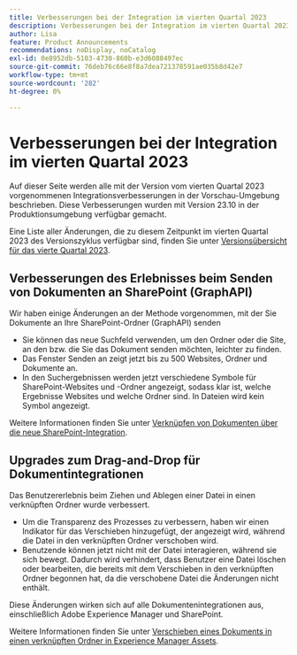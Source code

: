 ```yaml
---
title: Verbesserungen bei der Integration im vierten Quartal 2023
description: Verbesserungen bei der Integration im vierten Quartal 2023
author: Lisa
feature: Product Announcements
recommendations: noDisplay, noCatalog
exl-id: 0e8952db-5103-4730-860b-e3d6088497ec
source-git-commit: 76deb76c66e8f8a7dea721378591ae035b8d42e7
workflow-type: tm+mt
source-wordcount: '282'
ht-degree: 0%

---
```


# Verbesserungen bei der Integration im vierten Quartal 2023

Auf dieser Seite werden alle mit der Version vom vierten Quartal 2023 vorgenommenen Integrationsverbesserungen in der Vorschau-Umgebung beschrieben. Diese Verbesserungen wurden mit Version 23.10 in der Produktionsumgebung verfügbar gemacht.

Eine Liste aller Änderungen, die zu diesem Zeitpunkt im vierten Quartal 2023 des Versionszyklus verfügbar sind, finden Sie unter [Versionsübersicht für das vierte Quartal 2023](/help/quicksilver/product-announcements/product-releases/23-q4-release-activity/23-q4-release-overview.md).

## Verbesserungen des Erlebnisses beim Senden von Dokumenten an SharePoint (GraphAPI)

Wir haben einige Änderungen an der Methode vorgenommen, mit der Sie Dokumente an Ihre SharePoint-Ordner (GraphAPI) senden

* Sie können das neue Suchfeld verwenden, um den Ordner oder die Site, an den bzw. die Sie das Dokument senden möchten, leichter zu finden.
* Das Fenster Senden an zeigt jetzt bis zu 500 Websites, Ordner und Dokumente an.
* In den Suchergebnissen werden jetzt verschiedene Symbole für SharePoint-Websites und -Ordner angezeigt, sodass klar ist, welche Ergebnisse Websites und welche Ordner sind. In Dateien wird kein Symbol angezeigt.

Weitere Informationen finden Sie unter [Verknüpfen von Dokumenten über die neue SharePoint-Integration](/help/quicksilver/administration-and-setup/configure-integrations/configure-sharepoint-integration.md#link-documents-through-the-new-sharepoint-integration).

## Upgrades zum Drag-and-Drop für Dokumentintegrationen

Das Benutzererlebnis beim Ziehen und Ablegen einer Datei in einen verknüpften Ordner wurde verbessert.

* Um die Transparenz des Prozesses zu verbessern, haben wir einen Indikator für das Verschieben hinzugefügt, der angezeigt wird, während die Datei in den verknüpften Ordner verschoben wird.
* Benutzende können jetzt nicht mit der Datei interagieren, während sie sich bewegt. Dadurch wird verhindert, dass Benutzer eine Datei löschen oder bearbeiten, die bereits mit dem Verschieben in den verknüpften Ordner begonnen hat, da die verschobene Datei die Änderungen nicht enthält.

Diese Änderungen wirken sich auf alle Dokumentenintegrationen aus, einschließlich Adobe Experience Manager und SharePoint.

Weitere Informationen finden Sie unter [Verschieben eines Dokuments in einen verknüpften Ordner in Experience Manager Assets](/help/quicksilver/documents/adobe-workfront-for-experience-manager-assets-essentials/send-to-aem.md#move-a-document-to-a-linked-folder-in-experience-manager-assets).
